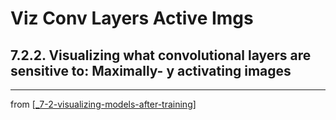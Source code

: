# Viz Conv Layers Active Imgs

## 7.2.2. Visualizing what convolutional layers are sensitive to: Maximally- y activating images
---
from [[_7-2-visualizing-models-after-training]]

[//begin]: # "Autogenerated link references for markdown compatibility"
[_7-2-visualizing-models-after-training]: _7-2-visualizing-models-after-training.md "Viz Models After Training"
[//end]: # "Autogenerated link references"